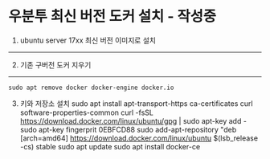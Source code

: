 우분투 최신 버전 도커 설치 - 작성중
====================

1. ubuntu server 17xx 최신 버전 이미지로 설치
------------

2. 기존 구버전 도커 지우기
------------
    sudo apt remove docker docker-engine docker.io

3. 키와 저장소 설치
    sudo apt install apt-transport-https ca-certificates curl software-properties-common
    curl -fsSL https://download.docker.com/linux/ubuntu/gpg | sudo apt-key add -
    sudo apt-key fingerprit 0EBFCD88
    sudo add-apt-repository "deb [arch=amd64] https://download.docker.com/linux/ubuntu $(lsb_release -cs) stable
    sudo apt update
    sudo apt install docker-ce
